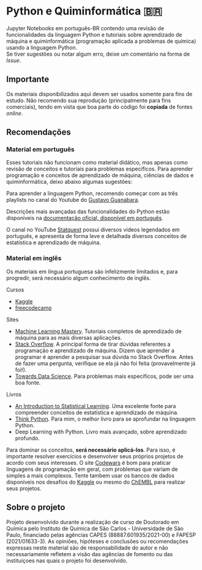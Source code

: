 # Python e Quiminformática :brazil:

Jupyter Notebooks em português-BR contendo uma revisão de funcionalidades da linguagem Python e tutoriais sobre aprendizado de máquina e quiminformática (programação aplicada a problemas de química) usando a linguagem Python. </br>
Se tiver sugestões ou notar algum erro, deixe um comentário na forma de *Issue*.

## Importante

Os materiais disponibilizados aqui devem ser usados somente para fins de estudo. Não recomendo sua reprodução (principalmente para fins comerciais), tendo em vista que boa parte do código foi **copiada** de fontes *online*.

## Recomendações

### Material em português

Esses tutoriais não funcionam como material didático, mas apenas como revisão de conceitos e tutoriais para problemas específicos. Para aprender programação e conceitos de aprendizado de máquina, ciências de dados e quiminformática, deixo abaixo algumas sugestões:

Para aprender a linguagem Python, recomendo começar com as três playlists no canal do Youtube do [Gustavo Guanabara](https://www.youtube.com/watch?v=S9uPNppGsGo&list=PLHz_AreHm4dlKP6QQCekuIPky1CiwmdI6).

Descrições mais avançadas das funcionalidades do Python estão disponíveis na [documentação oficial, disponível em português](https://docs.python.org/pt-br/3/).

O canal no YouTube [Statquest](https://www.youtube.com/watch?v=J4Wdy0Wc_xQ) possui diversos vídeos legendados em português, e apresenta de forma leve e detalhada diversos conceitos de estatística e aprendizado de máquina.

### Material em inglês

Os materiais em língua portuguesa são infelizmente limitados e, para progredir, será necessário algum conhecimento de inglês. 

Cursos 
- [Kaggle](https://www.kaggle.com/learn)
- [freecodecamp](https://www.freecodecamp.org/)

Sites
- [Machine Learning Mastery](https://machinelearningmastery.com/). Tutoriais completos de aprendizado de máquina para as mais diversas aplicações.
- [Stack Overflow](https://stackoverflow.com/). A principal forma de tirar dúvidas referentes a programação e aprendizado de máquina. Dizem que aprender a programar é aprender a pesquisar sua dúvida no Stack Overflow. Antes de fazer uma pergunta, verifique se ela já não foi feita (provavelmente já foi!).
- [Towards Data Science](https://www.towardsdatascience.com/). Para problemas mais específicos, pode ser uma boa fonte.

Livros
- [An Introduction to Statistical Learning](https://www.statlearning.com/). Uma excelente fonte para compreender conceitos de estatística e aprendizado de máquina.
- [Think Python](https://open.umn.edu/opentextbooks/textbooks/43). Para mim, o melhor livro para se aprofundar na linguagem Python.
- Deep Learning with Python. Livro mais avançado, sobre aprendizado profundo. 

Para dominar os conceitos, **será necessário aplicá-los**. Para isso, é importante resolver exercícios e desenvolver seus próprios projetos de acordo com seus interesses. O site [Codewars](https://www.codewars.com/) é bom para praticar linguagens de programação em geral, com problemas que variam de simples a mais complexos. Tente tambem usar os bancos de dados disponíveis nos desafios do [Kaggle](https://www.kaggle.com/) ou mesmo do [ChEMBL](https://www.ebi.ac.uk/chembl/) para realizar seus projetos.

## Sobre o projeto

Projeto desenvolvido durante a realização de curso de Doutorado em Química pelo Instituto de Química de São Carlos - Universidade de São Paulo, financiado pelas agências CAPES (88887.601935/2021-00) e FAPESP (2021/01633-3). As opiniões, hipóteses e conclusões ou recomendações expressas neste material são de responsabilidade do autor e não necessariamente refletem a visão das agências de fomento ou das instituiçoes nas quais o projeto foi desenvolvido.
